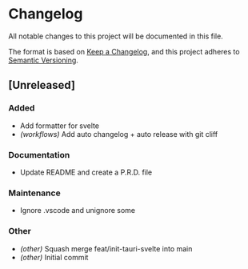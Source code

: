 # Changelog

All notable changes to this project will be documented in this file.

The format is based on [Keep a Changelog](https://keepachangelog.com),
and this project adheres to [Semantic Versioning](https://semver.org/).

## [Unreleased]

### Added

- Add formatter for svelte
- *(workflows)* Add auto changelog + auto release with git cliff

### Documentation

- Update README and create a P.R.D. file

### Maintenance

- Ignore .vscode and unignore some

### Other

- *(other)* Squash merge feat/init-tauri-svelte into main
- *(other)* Initial commit

